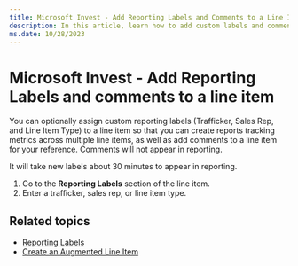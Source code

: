 ```yaml
---
title: Microsoft Invest - Add Reporting Labels and Comments to a Line Item
description: In this article, learn how to add custom labels and comments in a report. This will help a user to generate reports and track metrics across multiple line items.
ms.date: 10/28/2023
---
```


# Microsoft Invest - Add Reporting Labels and comments to a line item

You can optionally assign custom reporting labels (Trafficker, Sales Rep, and Line Item Type) to a line item so that you can create reports tracking metrics across multiple line items, as well as add comments to a line item for your reference. Comments will not appear in reporting.

It will take new labels about 30 minutes to appear in reporting.

1. Go to the **Reporting Labels** section of the line item.
1. Enter a trafficker, sales rep, or line item type.

## Related topics

- [Reporting Labels](reporting-labels.md)
- [Create an Augmented Line Item](create-an-augmented-line-item-ali.md)
